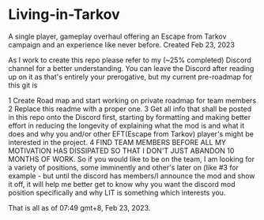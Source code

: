 # Living-in-Tarkov
A single player, gameplay overhaul offering an Escape from Tarkov campaign and an experience like never before.
Created Feb 23, 2023

As I work to create this repo please refer to my (~25% completed) Discord channel for a better understanding. You can leave the Discord after reading up on it as that's entirely your prerogative, but my current pre-roadmap for this git is

1 Create Road map and start working on private roadmap for team members
2 Replace this readme with a proper one.
3 Get all info that shall be posted in this repo onto the Discord first, starting by formatting and making better effort in reducing the longevity of explaining what the mod is and what it does and why you and/or other EFT(Escape from Tarkov) player's might be interested in the project.
4 FIND TEAM MEMBERS BEFORE ALL MY MOTIVATION HAS DISSIPATED SO THAT I DON'T JUST ABANDON 10 MONTHS OF WORK. So if you would like to be on the team, I am looking for a variety of positions, some imminently and other's later on (like #3 for example - but until the discord has members/I announce the mod and show it off, it will help me better get to know why you want the discord mod position specifically and why LIT is something which interests you.

That is all as of 07:49 gmt+8, Feb 23, 2023.
